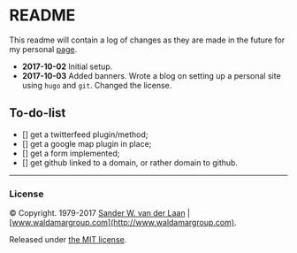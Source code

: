 README
==============

This readme will contain a log of changes as they are made in the future for my personal [page](https://swvanderlaan.github.io).

* **2017-10-02** Initial setup.
* **2017-10-03** Added banners. Wrote a blog on setting up a personal site using `hugo` and `git`. Changed the license.

## To-do-list
- [] get a twitterfeed plugin/method;
- [] get a google map plugin in place;
- [] get a form implemented;
- [] get github linked to a domain, or rather domain to github.

----- 
### License

&copy; Copyright. 1979-2017 [Sander W. van der Laan](mailto:sander.vanderlaan@waldamargroup.com) | [www.waldamargroup.com](http://www.waldamargroup.com).

Released under [the MIT license](http://opensource.org/licenses/MIT).
